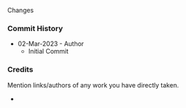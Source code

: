 
Changes




### Commit History

- 02-Mar-2023 - Author 
    - Initial Commit
    



### Credits

Mention links/authors of any work you have directly taken.

- 